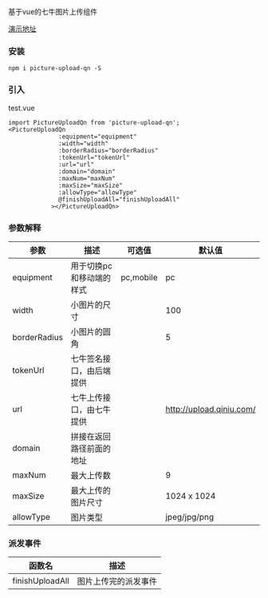 基于vue的七牛图片上传组件

[演示地址](https://heikaimu.github.io/picture-preview-example/code/dist/index.html#/)

### 安装
```
npm i picture-upload-qn -S
```

### 引入
test.vue
```
import PictureUploadQn from 'picture-upload-qn';
<PictureUploadQn
              :equipment="equipment"
              :width="width"
              :borderRadius="borderRadius"
              :tokenUrl="tokenUrl"
              :url="url"
              :domain="domain"
              :maxNum="maxNum"
              :maxSize="maxSize"
              :allowType="allowType"
              @finishUploadAll="finishUploadAll"
            ></PictureUploadQn>
```

### 参数解释

| 参数             | 描述                      | 可选值             | 默认值                            |
|------------------|--------------------------|--------------------|----------------------------------|
| equipment        | 用于切换pc和移动端的样式   | pc,mobile          | pc                               |      
| width            | 小图片的尺寸              |                    | 100                              |      
| borderRadius     | 小图片的圆角              |                    | 5                                |      
| tokenUrl         | 七牛签名接口，由后端提供   |                    |                                  |      
| url              | 七牛上传接口，由七牛提供   |                    | http://upload.qiniu.com/         |      
| domain           | 拼接在返回路径前面的地址   |                    |                                  |      
| maxNum           | 最大上传数                |                    | 9                                |      
| maxSize          | 最大上传的图片尺寸         |                    | 1024 x 1024                      |  
| allowType        | 图片类型                  |                    | jpeg/jpg/png                     |  

### 派发事件
| 函数名           | 描述                      |
|------------------|--------------------------|
| finishUploadAll  | 图片上传完的派发事件       |
